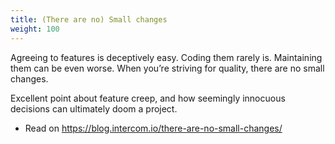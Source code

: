 ```yaml
---
title: (There are no) Small changes
weight: 100
---
```


Agreeing to features is deceptively easy. Coding them rarely is. Maintaining them can be even worse. When you’re striving for quality, there are no small changes.

Excellent point about feature creep, and how seemingly innocuous decisions can ultimately doom a project.

- Read on https://blog.intercom.io/there-are-no-small-changes/
